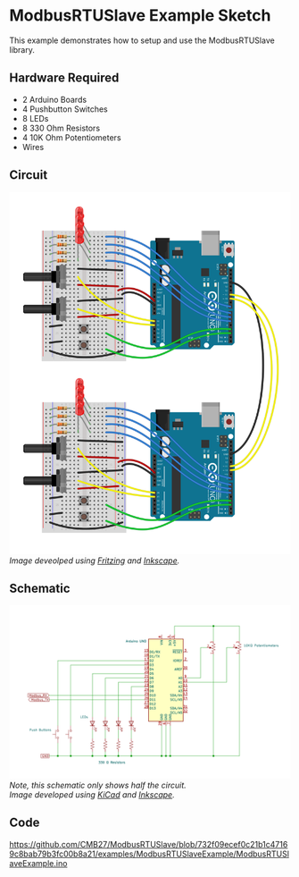 # ModbusRTUSlave Example Sketch
This example demonstrates how to setup and use the ModbusRTUSlave library.

## Hardware Required
- 2 Arduino Boards
- 4 Pushbutton Switches
- 8 LEDs
- 8 330 Ohm Resistors
- 4 10K Ohm Potentiometers
- Wires

## Circuit
![](./ModbusRTUMasterSlaveExampleBreadBoard.svg)  
_Image deveolped using [Fritzing](https://fritzing.org/) and [Inkscape](https://inkscape.org/)._

## Schematic
![](./ModbusRTUMasterSlaveExampleSchematic.svg)  
_Note, this schematic only shows half the circuit._  
_Image developed using [KiCad](https://www.kicad.org/) and [Inkscape](https://inkscape.org/)._


## Code
https://github.com/CMB27/ModbusRTUSlave/blob/732f09ecef0c21b1c47169c8bab79b3fc00b8a21/examples/ModbusRTUSlaveExample/ModbusRTUSlaveExample.ino
